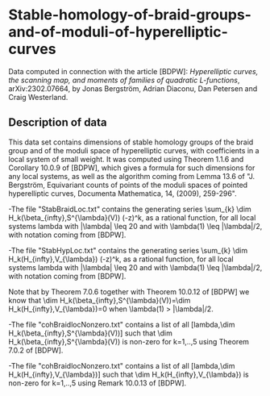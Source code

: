 # Stable-homology-of-braid-groups-and-of-moduli-of-hyperelliptic-curves

Data computed in connection with the article [BDPW]: *Hyperelliptic curves, the scanning map, and moments of families of quadratic $L$-functions*, arXiv:2302.07664, by Jonas Bergström, 
Adrian Diaconu, Dan Petersen and Craig Westerland.

## Description of data 

This data set contains dimensions of stable homology groups of the braid group and of the moduli space of hyperelliptic curves, with coefficients in a local system of small weight. It was computed using Theorem 1.1.6 and Corollary 10.0.9 of [BDPW], which gives a formula for such dimensions for any local systems, as well as the algorithm coming from Lemma 13.6 of "J. Bergström, Equivariant counts of points of the moduli spaces of pointed hyperelliptic curves, Documenta Mathematica, 14, (2009), 259-296".

-The file "StabBraidLoc.txt" contains the generating series \sum_{k} \dim H_k(\beta_{infty},S^{\lambda}(V)) (-z)^k, as a rational function, for all local systems lambda with |\lambda| \leq 20 and with \lambda(1) \leq |\lambda|/2, with notation coming from [BDPW].

-The file "StabHypLoc.txt" contains the generating series \sum_{k} \dim H_k(H_{infty},V_{\lambda}) (-z)^k, as a rational function, for all local systems lambda with |\lambda| \leq 20 and with \lambda(1) \leq |\lambda|/2, with notation coming from [BDPW].

Note that by Theorem 7.0.6 together with Theorem 10.0.12 of [BDPW] we know that \dim H_k(\beta_{infty},S^{\lambda}(V))=\dim H_k(H_{infty},V_{\lambda})=0 when \lambda(1) > |\lambda|/2. 

-The file "cohBraidlocNonzero.txt" contains a list of all [lambda,\dim H_k(\beta_{infty},S^{\lambda}(V))] such that \dim H_k(\beta_{infty},S^{\lambda}(V)) is non-zero for k=1,..,5 using Theorem 7.0.2 of [BDPW].

-The file "cohBraidlocNonzero.txt" contains a list of all [lambda,\dim H_k(H_{infty},V_{\lambda})] such that \dim H_k(H_{infty},V_{\lambda}) is non-zero for k=1,..,5 using Remark 10.0.13 of [BDPW].
